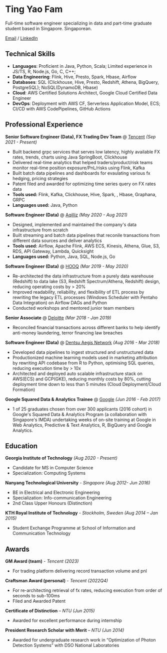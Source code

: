 # Ting Yao Fam

Full-time software engineer specializing in data and part-time graduate student based in Singapore. Singaporean.

[Email](mailto:tingyao.fam@gmail.com)  / [LinkedIn](https://www.linkedin.com/in/tingyao-fam/)

## Technical Skills

* **Languages**:  Proficient in Java, Python, Scala; Limited experience in JS/TS, R, Node.js, Go, C, C++;
* **Data Engineering**: Flink, Hive, Presto, Spark, Hbase, Airflow
* **Databases**: SQL (Clickhouse, Hive, Presto, Redshift, Athena, BigQuery, PostgreSQL); NoSQL(DynamoDB, Hbase)
* **Cloud**: AWS Certified Solutions Architect, Google Cloud Certified Data Engineer
* **DevOps**: Deployment with AWS CF, Serverless Application Model, ECS; CI/CD with AWS CodePipelines, GitHub Actions

## Professional Experience

**Senior Software Engineer (Data), FX Trading Dev Team** @ [Tencent](https://tencent.com/) _(Sep 2021 - Present)_

* Built backend grpc services that serves low latency, highly available FX rates, trends, charts using Java SpringBoot, Clickhouse
* Delivered real-time analytics that helped traders/product/risk teams monitor real-time position exposure/PnL/risks using Flink, Kafka
* Built batch data pipelines and dashboards for evaulating various fx hedging, pricing strategies
* Patent filed and awarded for optimizing time series query on FX rates data
* **Tools used:** Flink, Kafka, Clickhouse, Hive, Spark, , Hbase, Graphana, GRPC
* **Languages used:** Java, Python

**Software Engineer (Data)** @ [Aqilliz](https://aqilliz.com/) _(May 2020 - Aug 2021)_

* Designed, implemented and maintained the company's data infrastructure from scratch
* Built streaming and batch data pipelines that reconile transactions from different data sources and deliver analytics
* **Tools used:** Airflow, Apache Flink, AWS ECS, Kinesis, Athena, Glue, S3, RDS, API Gateway, Lambda, Quicksight
* **Languages used:** Python, Java, SQL, Node.js, Go

**Software Engineer (Data)** @ [HOOQ](https://en.wikipedia.org/wiki/Hooq) _(Mar 2019 - May 2020)_

* Re-architected the data infrastructure from a purely data warehouse (Redshift) to data lake (S3, Redshift Spectrum/Athena, Redshift) design, reducing operating costs by > 20%
* Improved readability, reliability, and flexibility of ETL process by rewriting the legacy ETL processes (Windows Scheduler with Pentaho Data Integration) on Airflow DAGs and Python
* Conducted workshops and mentored junior team members

**Senior Associate** @ [Deloitte](https://www2.deloitte.com/sg/en.html) _(Mar 2018 - Jan 2019)_

* Reconciled financial transactions across different banks to help identify anti-money laundering, terror financing law breaches

**Software Engineer (Data)** @ [Dentsu Aegis Network](https://www2.deloitte.com/sg/en.html) _(Aug 2016 - Mar 2018)_

* Developed data pipelines to ingest structured and unstructured data
* Productionized machine learning models used in marketing attribution by rewriting API codebase from R to Python, optimising SQL queries, reducing execution time by > 10x
* Architected and deployed auto scalable infrastructure stack on AWS(ECS) and GCP(GKE), reducing monthly costs by 80%, cutting deployment time down to less than 5 minutes (Cloud Deployment/Cloud Formation)

**Google Squared Data & Analytics Trainee** @ [Google](https://www.google.com/) _(Jun 2016 - Feb 2017)_

* 1 of 25 graduates chosen from over 300 applicants (2016 cohort) in Google's Squared Data & Analytics Program (a collaboration with Singapore's IMDA) undertaking weeks of on-site training at Google in Web Analytics, Predictive & Text Analytics, R, BigQuery and Google Analytics.

## Education

**Georgia Institute of Technology** _(Aug 2020 - Present)_

* Candidate for MS in Computer Science
* Specialization: Computing Systems

**Nanyang Technological University** - _Singapore (Aug 2012- Jun 2016)_

* BE in Electrical and Electronic Engineering
* Specialization: Info-communication Engineering
* 2nd Class Upper Honours (Distinction)

**KTH Royal Institute of Technology** - _Stockholm, Sweden (Aug 2014 – Jan 2015)_

* Student Exchange Programme at School of Information and Communication Technology

## Awards
**GM Award (team)** - _Tencent (2023)_

* For trading platform delivering record transaction volume and pnl

**Craftsman Award (personal)** - _Tencent (2022Q4)_

* For re-architecting retrieval of fx rates, reducing execution from order of seconds to sub-100ms
* Filed and Awarded Patent

**Certificate of Distinction** – _NTU (Jun 2015)_

* Awarded for excellent performance during internship

**President Research Scholar with Merit** – _NTU (Jun 2014)_

* Awarded for undergraduate research work in “Optimization of Photon Detection Systems” with DSO National Laboratories
